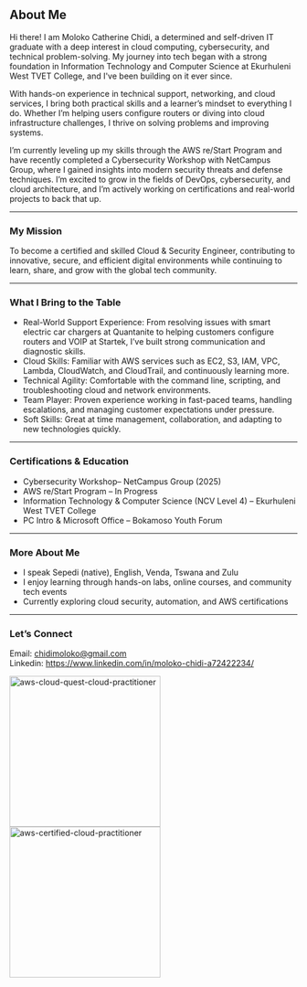 ## About Me

Hi there! I am Moloko Catherine Chidi, a determined and self-driven IT graduate with a deep interest in cloud computing, cybersecurity, and technical problem-solving. My journey into tech began with a strong foundation in Information Technology and Computer Science at Ekurhuleni West TVET College, and I've been building on it ever since.

With hands-on experience in technical support, networking, and cloud services, I bring both practical skills and a learner’s mindset to everything I do. Whether I’m helping users configure routers or diving into cloud infrastructure challenges, I thrive on solving problems and improving systems.

I’m currently leveling up my skills through the AWS re/Start Program and have recently completed a Cybersecurity Workshop with NetCampus Group, where I gained insights into modern security threats and defense techniques. I’m excited to grow in the fields of DevOps, cybersecurity, and cloud architecture, and I’m actively working on certifications and real-world projects to back that up.

---

### My Mission

To become a certified and skilled Cloud & Security Engineer, contributing to innovative, secure, and efficient digital environments while continuing to learn, share, and grow with the global tech community.

---

### What I Bring to the Table

- Real-World Support Experience: From resolving issues with smart electric car chargers at Quantanite to helping customers configure routers and VOIP at Startek, I’ve built strong communication and diagnostic skills.
- Cloud Skills: Familiar with AWS services such as EC2, S3, IAM, VPC, Lambda, CloudWatch, and CloudTrail, and continuously learning more.
- Technical Agility: Comfortable with the command line, scripting, and troubleshooting cloud and network environments.
- Team Player: Proven experience working in fast-paced teams, handling escalations, and managing customer expectations under pressure.
- Soft Skills: Great at time management, collaboration, and adapting to new technologies quickly.

---

### Certifications & Education

- Cybersecurity Workshop– NetCampus Group (2025)  
- AWS re/Start Program – In Progress
- Information Technology & Computer Science (NCV Level 4) – Ekurhuleni West TVET College  
- PC Intro & Microsoft Office – Bokamoso Youth Forum  

---

### More About Me

- I speak Sepedi (native), English, Venda, Tswana and Zulu
- I enjoy learning through hands-on labs, online courses, and community tech events
- Currently exploring cloud security, automation, and AWS certifications
  
---

###  Let’s Connect

Email: [chidimoloko@gmail.com](mailto:chidimoloko@gmail.com)  
Linkedin: https://www.linkedin.com/in/moloko-chidi-a72422234/

<img width="264" height="264" alt="aws-cloud-quest-cloud-practitioner" src="https://github.com/user-attachments/assets/96fdd45f-2e6d-41aa-8220-6a909d411666" />





<img width="264" height="264" alt="aws-certified-cloud-practitioner" src="https://github.com/user-attachments/assets/1a1ab7da-1c6e-49c9-8ba9-b99a8b98ee72" />



